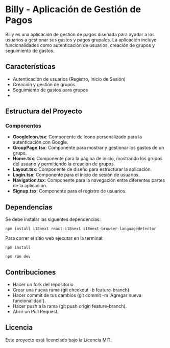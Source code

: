 # Billy - Aplicación de Gestión de Pagos

Billy es una aplicación de gestión de pagos diseñada para ayudar a los usuarios a gestionar sus gastos y pagos grupales. La aplicación incluye funcionalidades como autenticación de usuarios, creación de grupos y seguimiento de gastos.

## Características

- Autenticación de usuarios (Registro, Inicio de Sesión)
- Creación y gestión de grupos
- Seguimiento de gastos para grupos
- 

## Estructura del Proyecto

### Componentes

- **GoogleIcon.tsx**: Componente de ícono personalizado para la autenticación con Google.
- **GroupPage.tsx**: Componente para mostrar y gestionar los gastos de un grupo.
- **Home.tsx**: Componente para la página de inicio, mostrando los grupos del usuario y permitiendo la creación de grupos.
- **Layout.tsx**: Componente de diseño para estructurar la aplicación.
- **Login.tsx**: Componente para el inicio de sesión de usuarios.
- **Navigation.tsx**: Componente para la navegación entre diferentes partes de la aplicación.
- **Signup.tsx**: Componente para el registro de usuarios.

## Dependencias

Se debe instalar las siguentes dependencias:

```shell
npm install i18next react-i18next i18next-browser-languagedetector
```

Para correr el sitio web ejecutar en la terminal:
```shell
npm install
```

```shell
npm run dev
```

## Contribuciones

- Hacer un fork del repositorio.
- Crear una nueva rama (git checkout -b feature-branch).
- Hacer commit de tus cambios (git commit -m 'Agregar nueva funcionalidad').
- Hacer push a la rama (git push origin feature-branch).
- Abrir un Pull Request.

## Licencia

Este proyecto está licenciado bajo la Licencia MIT.

